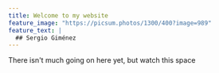 ```yaml
---
title: Welcome to my website
feature_image: "https://picsum.photos/1300/400?image=989"
feature_text: |
  ## Sergio Giménez
---
```


There isn't much going on here yet, but watch this space
